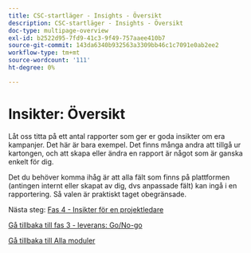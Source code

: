 ```yaml
---
title: CSC-startläger - Insights - Översikt
description: CSC-startläger - Insights - Översikt
doc-type: multipage-overview
exl-id: b2522d95-7fd9-41c3-9f49-757aaee410b7
source-git-commit: 143da6340b932563a3309bb46c1c7091e0ab2ee2
workflow-type: tm+mt
source-wordcount: '111'
ht-degree: 0%

---
```


# Insikter: Översikt

Låt oss titta på ett antal rapporter som ger er goda insikter om era kampanjer.  Det här är bara exempel.  Det finns många andra att tillgå ur kartongen, och att skapa eller ändra en rapport är något som är ganska enkelt för dig.

Det du behöver komma ihåg är att alla fält som finns på plattformen (antingen internt eller skapat av dig, dvs anpassade fält) kan ingå i en rapportering.  Så valen är praktiskt taget obegränsade.

Nästa steg: [Fas 4 - Insikter för en projektledare](./project-manager.md)

[Gå tillbaka till fas 3 - leverans: Go/No-go](../delivery/go-nogo.md)

[Gå tillbaka till Alla moduler](../../overview.md)
